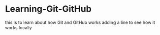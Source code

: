 # Learning-Git-GitHub
this is to learn about how Git and GitHub works 
adding a line to see how it works locally
